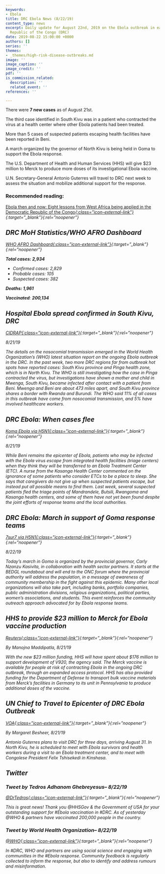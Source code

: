 ```yaml
---
keywords:
- Ebola
title: DRC Ebola News (8/22/19)
content_type: news
excerpt: Daily update for August 22nd, 2019 on the Ebola outbreak in eastern Democratic
  Republic of the Congo (DRC)
date: 2019-08-22 15:00:00 +0000
authors: []
series: ''
themes:
- _themes/high-risk-disease-outbreaks.md
image: ''
image_caption: ''
image_credit: ''
pdf: ''
is_commission_related:
  description: ''
  related_event: ''
references: ''

---
```

There were **7 new cases** as of August 21st.

The third case identified in South Kivu was in a patient who contracted the virus at a health center where other Ebola patients had been treated.

More than 5 cases of suspected patients escaping health facilities have been reported in Beni.

A march organized by the governor of North Kivu is being held in Goma to support the Ebola response.

The U.S. Department of Health and Human Services (HHS) will give $23 million to Merck to produce more doses of its investigational Ebola vaccine.

U.N. Secretary-General Antonio Guterres will travel to DRC next week to assess the situation and mobilize additional support for the response.

### Recommended reading:

[Ebola then and now: Eight lessons from West Africa being applied in the Democratic Republic of the Congo<i/>{:class=”icon-external-link”}](https://medium.com/@who/ebola-then-and-now-eight-lessons-from-west-africa-being-applied-in-the-democratic-republic-of-the-fad2d0ed35dc){:target=”_blank”}{:rel=”noopener”}

## DRC MoH Statistics/WHO AFRO Dashboard

[WHO AFRO Dashboard<i/>{:class=”icon-external-link”}](https://who.maps.arcgis.com/apps/opsdashboard/index.html#/e70c3804f6044652bc37cce7d8fcef6c){:target=”_blank”}{:rel=”noopener”}

**Total cases: 2,934**

* Confirmed cases: 2,829
* Probable cases: 105
* Suspected cases: 382

**Deaths: 1,961**

**Vaccinated**: **200,134**

## Hospital Ebola spread confirmed in South Kivu, DRC

[_CIDRAP_<i/>{:class=”icon-external-link”}](http://www.cidrap.umn.edu/news-perspective/2019/08/hospital-ebola-spread-confirmed-south-kivu-drc){:target=”_blank”}{:rel=”noopener”}

_8/21/19_

The details on the nosocomial transmission emerged in the World Health Organization’s (WHO) latest situation report on the ongoing Ebola outbreak in the DRC. In the past week, two more DRC regions far from outbreak hot spots have reported cases: South Kivu province and Pinga health zone, which is in North Kivu. The WHO is still investigating how the case in Pinga contracted the virus, but investigations have shown a mother and child in Mwenga, South Kivu, became infected after contact with a patient from Beni. Mwenga and Beni are about 473 miles apart, and South Kivu province shares a border with Rwanda and Burundi. The WHO said 11% of all cases in this outbreak have come from nosocomial transmission, and 5% have involved healthcare workers.

## DRC Ebola: When cases flee

[_Koma Ebola via H5N1_<i/>{:class=”icon-external-link”}](https://crofsblogs.typepad.com/h5n1/2019/08/drc-ebola-when-cases-flee.html){:target=”_blank”}{:rel=”noopener”}

_8/21/19_

While Beni remains the epicenter of Ebola, patients who may be infected with the Ebola virus escape from integrated health facilities (triage centers) when they think they will be transferred to an Ebola Treatment Center (ETC). A nurse from the Kasanga Health Center commented on the ignorance of some patients who consider ETCs to be a place to sleep. She says that caregivers do not give up when suspected patients escape, but instead put all possible means to find them. Last week, several suspected patients fled the triage points of Mandrandele, Butsili, Rwangoma and Kasanga health centers, and some of them have not yet been found despite the joint efforts of response teams and the local authorities.

## DRC Ebola: March in support of Goma response teams

[_7sur7 via H5N1_<i/>{:class=”icon-external-link”}](https://crofsblogs.typepad.com/h5n1/2019/08/drc-ebola-march-in-support-of-goma-response-teams.html){:target=”_blank”}{:rel=”noopener”}

_8/22/19_

Today’s march in Goma is organized by the provincial governor, Carly Nzanzu Kasivita, in collaboration with health sector partners. It starts at the BEDGL roundabout and will end to the ONC forum where the provincial authority will address the population, in a message of awareness of community membership in the fight against this epidemic. Many other local organizations will also take part, including banks, portfolio companies, public administration divisions, religious organizations, political parties, women’s associations, and students. This event reinforces the community outreach approach advocated for by Ebola response teams.

## HHS to provide $23 million to Merck for Ebola vaccine production

[_Reuters_<i/>{:class=”icon-external-link”}](https://www.reuters.com/article/us-health-ebola-merck-co-idUSKCN1VB24E){:target=”_blank”}{:rel=”noopener”}

_By Manojna Maddipatla, 8/21/19_

With the new $23 million funding, HHS will have spent about $176 million to support development of V920, the agency said. The Merck vaccine is available for people at risk of contracting Ebola in the ongoing DRC outbreak, through an expanded access protocol. HHS has also provided funding for the Department of Defense to transport bulk vaccine materials from Merck’s facilities in Germany to its unit in Pennsylvania to produce additional doses of the vaccine.

## UN Chief to Travel to Epicenter of DRC Ebola Outbreak

[_VOA_<i/>{:class=”icon-external-link”}](https://www.voanews.com/africa/un-chief-travel-epicenter-drc-ebola-outbreak){:target=”_blank”}{:rel=”noopener”}

_By Margaret Besheer, 8/21/19_

Antonio Guterres plans to visit DRC for three days, arriving August 31. In North Kivu, he is scheduled to meet with Ebola survivors and health workers during a visit to an Ebola treatment center, and to meet with Congolese President Felix Tshisekedi in Kinshasa.

## Twitter

### Tweet by Tedros Adhanom Ghebreyesus– 8/22/19

[@DrTedros<i/>{:class=”icon-external-link”}](https://twitter.com/DrTedros/status/1164505986599665665){:target=”_blank”}{:rel=”noopener”}

This is great news! Thank you @HHSGov & the Government of USA for your outstanding support for #Ebola vaccination in #DRC. As of yesterday @WHO & partners have vaccinated 200,000 people in the country.

### Tweet by World Health Organization– 8/22/19

[@WHO<i/>{:class=”icon-external-link”}](https://twitter.com/WHO/status/1164461360849313792){:target=”_blank”}{:rel=”noopener”}

In #DRC, WHO and partners are using social science and engaging with communities in the #Ebola response. Community feedback is regularly collected to inform the response, but also to identify and address rumours and misinformation.